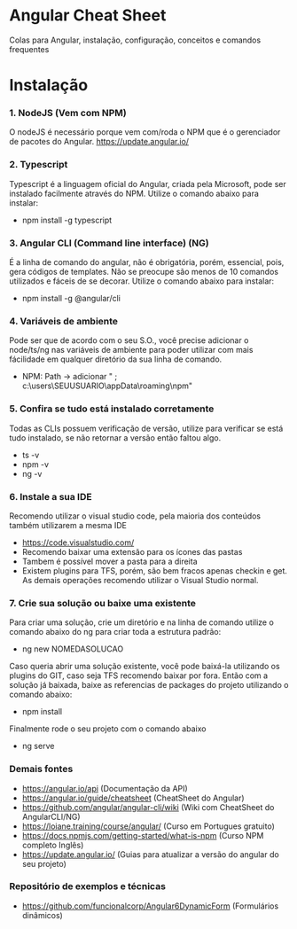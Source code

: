 # Angular Cheat Sheet
Colas para Angular, instalação, configuração, conceitos e comandos frequentes

# Instalação

### 1. NodeJS (Vem com NPM)
O nodeJS é necessário porque vem com/roda o NPM que é o gerenciador de pacotes do Angular.
https://update.angular.io/ 

### 2. Typescript 
Typescript é a linguagem oficial do Angular, criada pela Microsoft, pode ser instalado facilmente através do NPM. Utilize o comando abaixo para instalar:
* npm install -g typescript

### 3. Angular CLI (Command line interface) (NG)
É a linha de comando do angular, não é obrigatória, porém, essencial, pois, gera códigos de templates. Não se preocupe são menos de 10 comandos utilizados e fáceis de se decorar. Utilize o comando abaixo para instalar:
* npm install -g @angular/cli


### 4. Variáveis de ambiente
Pode ser que de acordo com o seu S.O., você precise adicionar o node/ts/ng nas variáveis de ambiente para poder utilizar com mais fácilidade em qualquer diretório da sua linha de comando.
* NPM: Path -> adicionar " ; c:\users\SEUUSUARIO\appData\roaming\npm"

### 5. Confira se tudo está instalado corretamente
Todas as CLIs possuem verificação de versão, utilize para verificar se está tudo instalado, se não retornar a versão então faltou algo.
* ts -v
* npm -v
* ng -v

### 6. Instale a sua IDE
Recomendo utilizar o visual studio code, pela maioria dos conteúdos também utilizarem a mesma IDE
* https://code.visualstudio.com/ 
* Recomendo baixar uma extensão para os ícones das pastas
* Tambem é possível mover a pasta para a direita
* Existem plugins para TFS, porém, são bem fracos apenas checkin e get. As demais operações recomendo utilizar o Visual Studio normal.

### 7. Crie sua solução ou baixe uma existente
Para criar uma solução, crie um diretório e na linha de comando utilize o comando abaixo do ng para criar toda a estrutura padrão: 
* ng new NOMEDASOLUCAO

Caso queria abrir uma solução existente, você pode baixá-la utilizando os plugins do GIT, caso seja TFS recomendo baixar por fora. Então com a solução já baixada, baixe as referencias de packages do projeto utilizando o comando abaixo:
* npm install

Finalmente rode o seu projeto com o comando abaixo
* ng serve


### Demais fontes
* https://angular.io/api (Documentação da API)
* https://angular.io/guide/cheatsheet (CheatSheet do Angular)
* https://github.com/angular/angular-cli/wiki (Wiki com CheatSheet do AngularCLI/NG)
* https://loiane.training/course/angular/ (Curso em Portugues gratuito)
* https://docs.npmjs.com/getting-started/what-is-npm (Curso NPM completo Inglês)
* https://update.angular.io/ (Guias para atualizar a versão do angular do seu projeto)


### Repositório de exemplos e técnicas
* https://github.com/funcionalcorp/Angular6DynamicForm (Formulários dinâmicos)
